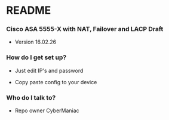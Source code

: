 # README #

### Cisco ASA 5555-X with NAT, Failover and LACP Draft ###

* Version 16.02.26

### How do I get set up? ###

* Just edit IP's and password

* Copy paste config to your device

### Who do I talk to? ###

* Repo owner CyberManiac
